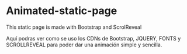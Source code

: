 # Animated-static-page
 This static page is made with Bootstrap and ScrolReveal
 
 Aquí podras ver como se uso los CDNs de Bootstrap, JQUERY, FONTS y SCROLLREVEAL para poder dar una animación simple y sencilla.
 

